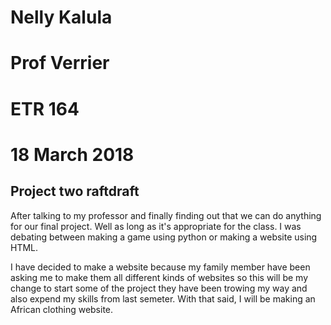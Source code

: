 
 # Nelly Kalula
# Prof Verrier
# ETR 164
# 18 March 2018


## Project two raftdraft

   After talking to my professor and finally finding out that we can do anything for our  final project.
  Well as long as it's appropriate for the class.  I was debating between  making a game using python or
  making a website using HTML.
       
   I have decided to make a website because my family member have been asking me to make them  all different
 kinds of websites so this will be my change to start some of the project they have been trowing my way and 
 also expend my skills from last semeter. With that said, I will be making an African clothing website. 
